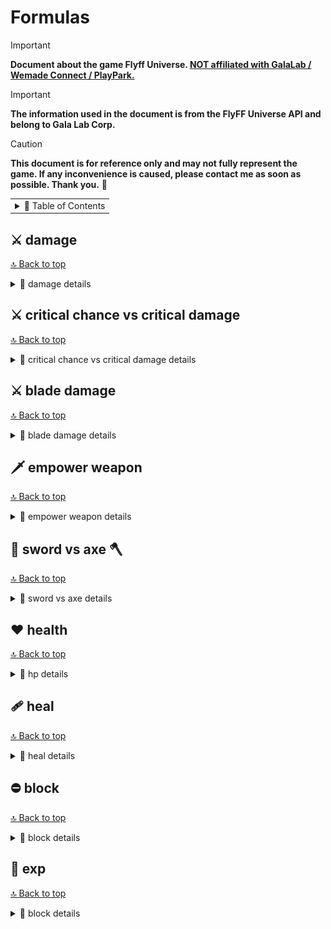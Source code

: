 # Formulas

> [!IMPORTANT]
> **Document about the game Flyff Universe. <ins>NOT affiliated with GalaLab / Wemade Connect / PlayPark.</ins>**

> [!IMPORTANT]
> **The information used in the document is from the FlyFF Universe API and belong to Gala Lab Corp.**

> [!CAUTION]
> **This document is for reference only and may not fully represent the game. If any inconvenience is caused, please contact me as soon as possible. Thank you.** 🙏

<!-- Copyright 2024 © Gala Lab Corp. All Rights Reserved. -->

<table><tr><td><details><summary>📁 Table of Contents</summary>

- [Formulas](#formulas)
  - [⚔️ damage](#️-damage)
    - [dps](#dps)
    - [auto attack](#auto-attack)
    - [melee skill](#melee-skill)
    - [magic skill](#magic-skill)
  - [⚔️ critical chance vs critical damage](#️-critical-chance-vs-critical-damage)
  - [⚔️ blade damage](#️-blade-damage)
  - [🗡️ empower weapon](#️-empower-weapon)
  - [🔪 sword vs axe 🪓](#-sword-vs-axe-)
  - [❤️ health](#️-health)
    - [max hp](#max-hp)
  - [🩹 heal](#-heal)
  - [⛔ block](#-block)
    - [calculate](#calculate)
      - [Monster VS Player , Player VS Player](#monster-vs-player--player-vs-player)
      - [Player VS Monster](#player-vs-monster)
    - [block cap](#block-cap)
  - [🌟 exp](#-exp)

</details></td></tr></table>

## ⚔️ damage

[🔝 Back to top](#formulas)

<details>
  <summary>📁 damage details</summary>

</br>

> source:[Flyffulator/src/flyff/flyffdamagecalculator.js](https://github.com/Frostiae/Flyffulator/blob/main/src/flyff/flyffdamagecalculator.js "Flyffulator/src/flyff/flyffdamagecalculator.js")

### dps

<table><tr><td><details><summary>details</summary>

```
DamagePerSecond = computeDamage * hitsPerSecond
```

* hitsPerSecond
   ```js
   hitsPerSecond = classHitsPerSecond * attackSpeed * hitProbAdjusted
   ```

* checkHitRate

    <details><summary>details</summary>

   ```js
   // 0 ~ 99
   randValue = Math.floor(Math.random() * 100)
   if (randValue < hitProbAdjusted) {
     // hit
   }
   if (
     100 - hitProbAdjusted != 0 &&
     hitProb < (randValue - hitProbAdjusted) / (100 - hitProbAdjusted)
   ) {
     // PARRY
   }
     // MISS
   ```

   </details>

* hitProb, hitProbAdjusted

   <details><summary>details</summary>

   * hit rate in character window : It generally displays the incorrect value, with the value increasing by `1` for every `4` DEX, which isn't how DEX affects `hit rate` in reality. Additionally, it caps at `100`, whereas the actual limit should be `96`.

   ```js
   // MoverAttack.cpp
   // BOOL CMover::GetAttackResult( CMover* pDefender, DWORD dwOption )

   // ------------------------------------------------------------------------------------
   // Attacker is NPC, Defender is Player
   factor = 1.5 * 2.0 * ((attackerLevel * 0.5) / (attackerLevel + defenderLevel * 0.3))
   // -----------------------------------------------------------------------------------

   // ------------------------------------------------------------------------------------
   // Attacker is Player, Defender is NPC
   factor = 1.6 * 1.5 * ((attackerLevel * 1.2) / (attackerLevel + defenderLevel))
   // ------------------------------------------------------------------------------------

   // ------------------------------------------------------------------------------------
   // Attacker is Player, Defender is Player
   // No level difference factor in PvP
   factor = 1.6 * 1.2 * (attackerLevel * 1.2) / (attackerLevel * 2))
   // ------------------------------------------------------------------------------------
   ```
   ```js
   // ------------------------------------------------------------------------------------
   // If not AUTO_ATTACK, this is always 100.
   // ------------------------------------------------------------------------------------
   hitRate = (attackerDex / (attackerDex + defenderParryRate))
   hitProb = Math.floor(hitRate * factor * 100);
   hitProbAdjusted = Math.max(20, Math.min(96, hitProb + ExtraHitRate))
   // Limited to 20 ~ 96
   // ------------------------------------------------------------------------------------
   ```

   * defenderParryRate : From Defender's unscaled `parry` `DST_PARRY`.

      * parry in character window : Displayed as a percentage, but the unit is incorrect (the number is correct).

   * ExtraHitRate : From Attacker's Gear, Buff scaled `hitrate` `DST_ADJ_HITRATE`.

   * Player VS Monster
      ```js
      // simplify formula
      // Attacker is Player, Defender is NPC
      hitProb = Math.floor(
         (2.88 * attackerDex * attackerLevel) /
           ((attackerDex + defenderParryRate) * (attackerLevel + defenderLevel))
           * 100
         )
      hitProbAdjusted = Math.max(20, Math.min(96, hitProb + ExtraHitRate))
      // Limited to 20 ~ 96

      // ------------------------------------------------------------------------------------
      // example (Lv160 Blade's dex 60 vs Beast King Khan https://api.flyff.com/monster/16244) :
      // hitProb = Math.floor((2.88 * 60 * 160) / ((60 + 178) * (160 + 150)) * 100) = 37
      // Equipment Set +10 Hit Rate +45%, Accuracy +30%
      // hitProbAdjusted = Math.max(20, Math.min(96, 37 + 45 + 30)) = 96
      // ------------------------------------------------------------------------------------
      ```
      ```js
      function getHitRate(
        attackerLevel,
        attackerDex,
        defenderLevel,
        defenderParry,
        extraHitRate = 0
      ) {
        let hitProb = Math.floor(
          ((2.88 * attackerDex * attackerLevel) /
            ((attackerDex + defenderParry) * (attackerLevel + defenderLevel))) *
            100
        )
        return Math.max(20, Math.min(96, hitProb + extraHitRate))
      }
      ```

   * Monster VS Player
      ```js
      // simplify formula
      // Attacker is NPC, Defender is Player
      hitProb = Math.floor(
         (1.5 * attackerDex * attackerLevel) /
           ((attackerDex + defenderParryRate) * (attackerLevel + defenderLevel * 0.3))
           * 100
         )
      hitProbAdjusted = Math.max(20, Math.min(96, hitProb + ExtraHitRate))
      // Limited to 20 ~ 96
      ```

      * Player Parry Rate

         * ExtraParry : From Player's Gear, Buff unscaled `parry` `DST_PARRY`.

         * parry% : From Player's Gear, Buff scaled `parry` `DST_PARRY`.

         ```js
         playerParryRate = (playerDex * 0.5) + ExtraParry) * (1 + parry%)
         ```

   </details>

</details></td></tr></table>

### auto attack

<table><tr><td><details><summary>details</summary>

* ATK_TYPE : `ATK_GENERIC`

* computeAttack
   ```js
   // AttackArbiter.cpp
   // int CAttackArbiter::CalcATK( ATTACK_INFO* pInfo )
   computeAttack = (HitPower * AttackMultiplier) + FlatAttack + PvEFlatAttack
                 = (HitMinMax * DamagePropertyFactor * ChargeMultiplier * (1 + attack% + achievementBonus%) * (1 + Upcut%)) + FlatAttack + PvEFlatAttack
   ```

   * Attack in character window

      * WeaponPlusDamage : From Attacker’s Weapon unscaled Additional Attack. (Not sure if it's still in use.)

      ```js
      // WndField.cpp
      // void CWndCharInfo::RenderATK( C2DRender* p2DRender, int x, int y )
      Attack = ((HitMin + HitMax) / 2) * (1 + attack%) * (1 + Upcut%) + FlatAttack + WeaponPlusDamage

      // ------------------------------------------------------------------------------------
      // example :
      // Math.Floor((7898 + 7904) / 2) * 1.73 * 1.2 + 0 + 0 = 16402
      // ------------------------------------------------------------------------------------
      ```

   * HitPower
      ```js
      // MoverAttack.cpp
      // int CMover::GetHitPower( ATTACK_INFO* pInfo  )
      HitPower = Math.floor(HitMinMax * DamagePropertyFactor * ChargeMultiplier)
      // HitPower = xRandom( nMin, nMax ) * DamagePropertyFactor * ChargeMultiplier
      ```
      ```js
      // ------------------------------------------------------------------------------------
      // Average Dps
      HitPower = Math.floor(Math.floor((HitMin + HitMax) / 2) * DamagePropertyFactor)
      // ------------------------------------------------------------------------------------
      ```

   * HitMinMax

      <details><summary>details</summary>

      ```js
      // MoverAttack.cpp
      // void CMover::GetHitMinMax( int* pnMin, int* pnMax, ATTACK_INFO *pInfo )
      HitMinMax = Math.Floor(((WeaponBaseAttackMinMax * 2) + WeaponAttack + AttackerPlusDamage) * WeaponMultiplier) + WeaponUpgradeLevelAdditionalAttack
      // ------------------------------------------------------------------------------------
      // WeaponBaseAttackMinMax = minAttack DST_ABILITY_MIN, maxAttack DST_ABILITY_MAX
      // ------------------------------------------------------------------------------------

      // ------------------------------------------------------------------------------------
      // example (Blade use Lusaka's Crystal Axe U+5, Demol Earring U+5 * 2, Spirit Fortune) :
      // Math.Floor(((544 ~ 546 * 2) + 3123 + (540 * 2) + 350) * 1.39) + 58 = 7898 ~ 7904
      // ------------------------------------------------------------------------------------
      ```

      * WeaponAttack

         * AttackerStats : DEX for bow, INT for Wand, STR for Other Weapon.

         ```js
         // MoverAttack.cpp
         // int CMover::GetWeaponATK( DWORD dwWeaponType )
         WeaponAttack = Math.floor(statAttack + levelAttack + plusWeaponAttack + addValue)
         ```
         ```js
         // ------------------------------------------------------------------------------------
         statAttack = (AttackerStats - WeaponTypeStatModifer) * ClassWeaponTypeAutoAttackFactors
         // ------------------------------------------------------------------------------------
         // ClassWeaponTypeAutoAttackFactors = autoAttackFactors = GetJobPropFactor( JOB_PROP_TYPE )
         // ------------------------------------------------------------------------------------
         // WeaponTypeStatModifer:
         // sword WT_MELEE_SWD 12
         // axe WT_MELEE_AXE 12
         // staff WT_MELEE_STAFF 10
         // stick WT_MELEE_STICK 10
         // knuckle WT_MELEE_KNUCKLE 10
         // wand WT_MAGIC_WAND 10
         // yoyo WT_MELEE_YOYO 12
         // bow WT_RANGE_BOW 14
         // ------------------------------------------------------------------------------------
         // example (Blade's str 500 and use Axe) :
         // (500 - 12) * 5.7 = 2781.6
         // example (Blade's str 500 and use Sword) :
         // (500 - 12) * 4.7 = 2293.6
         // ------------------------------------------------------------------------------------

         // ------------------------------------------------------------------------------------
         levelAttack = AttackerLevel * WeaponTypeLevelFactor
         // ------------------------------------------------------------------------------------
         // WeaponTypeLevelFactor :
         // sword WT_MELEE_SWD 1.1
         // axe WT_MELEE_AXE 1.2
         // staff WT_MELEE_STAFF 1.1
         // stick WT_MELEE_STICK 1.3
         // knuckle WT_MELEE_KNUCKLE 1.2
         // wand WT_MAGIC_WAND 1.2
         // yoyo WT_MELEE_YOYO 1.1
         // bow WT_RANGE_BOW 0.91
         // ------------------------------------------------------------------------------------
         // example (lv160 Blade use Axe) :
         // 160 * 1.2 = 192
         // ------------------------------------------------------------------------------------

         // ------------------------------------------------------------------------------------
         // int CMover::GetPlusWeaponATK( DWORD dwWeaponType )
         // ------------------------------------------------------------------------------------
         plusWeaponAttack : From Attacker’s Gear, Buff Weapon Type unscaled Additional Attack. (Weapon Mastery Buff)
         // ------------------------------------------------------------------------------------
         // swordattack DST_SWD_DMG
         // axeattack DST_AXE_DMG
         // staffattack, stickattck
         // knuckleattack DST_KNUCKLE_DMG
         // wandattack, yoyoattack DST_YOY_DMG
         // bowattack DST_BOW_DMG
         // ------------------------------------------------------------------------------------
         // master skill :
         // DST_KNUCKLEMASTER_DMG
         // DST_YOYOMASTER_DMG
         // DST_BOWMASTER_DMG
         // DST_TWOHANDMASTER_DMG
         // ------------------------------------------------------------------------------------
         // example (Blade's Skill Axe) :
         // Smite Axe MAX axeattack + 50 and Axe Mastery MAX axeattack + 100, total = 150
         // ------------------------------------------------------------------------------------

         // ------------------------------------------------------------------------------------
         // Only for bow
         addValue = AttackerStr  * 0.14
         // ------------------------------------------------------------------------------------
         // example (Ranger's str 68 and use Bow) :
         // 68 * 0.14 = 9.52
         // ------------------------------------------------------------------------------------

         // ------------------------------------------------------------------------------------
         // example total = Math.Floor(2781.6 + 192 + 150) = 3123
         // ------------------------------------------------------------------------------------
         ```

      * AttackerPlusDamage : From Attacker's Gear, Buff unscaled `damage` `DST_CHR_DMG`.

         * Example : *Demol Earring* `damage`, *Spirit Fortune* `damage` etc.

      * WeaponMultiplier : Weapon Attack Upgrade Level Bonus.
         ```js
         // WeaponUpgradeLevel = 1, 2, 3, 4, 5, 6, 7, 8, 9, 10, U1, U2, U3, U4, U5
         WeaponAttackUpgradeLevelBonus% = 2%, 4%, 6%, 8%, 10%, 13%, 16%, 19%, 21%, 24%,27%, 30%, 33%, 36%, 39%
         WeaponMultiplier = (1 + WeaponAttackUpgradeLevelBonus%)
         ```

      * WeaponUpgradeLevelAdditionalAttack : Weapon Attack Upgrade Level Additional Attack.
         ```js
         WeaponUpgradeLevelAdditionalAttack = WeaponUpgradeLevel^1.5
                                            = Math.floor(Math.pow(WeaponUpgradeLevel, 1.5))
         ```

      </details>

   * DamagePropertyFactor : `1.0`(both are none), `0.98 ~ 1.0895`(<u>same element</u> or <u>any element vs none</u>), `1.0 ~ 1.2139`(strong), `0.9554 ~ 1.0895`(weak).

      * Element Type : Includes the weapon's inherent element.

      * Element Level : Sum of unscaled `elementattack` `DST_CHR_WEAEATKCHANGE` from Attacker's Gear, Buff.

      * ElementAttackStone% ： Only boost attack when using auto attack against monsters that have a weakness to that element. If the monsters aren't weak to that element, the stones won't increase attack.

      ```js
      // MoverAttack.cpp
      // void CMover::GetDamagePropertyFactor( CMover* pDefender, int* pnATKFactor, int* pnDEFFactor, int nParts )
      // Player VS Monster
      DamagePropertyFactor = ElementAttackFactor + ElementAttackStone%
      ```

      * Player vs Monster

         <details><summary>details</summary>

         | Attack Element Level (Same or Others) | DamagePropertyFactor |
         |:-------------------------------------:|:--------------------:|
         | 0                                     | 0.98                 |
         | 1                                     | 1                    |
         | 2                                     | 1.02                 |
         | 3                                     | 1.0221               |
         | 4                                     | 1.0256               |
         | 5                                     | 1.0305               |
         | 6                                     | 1.0368               |
         | 7                                     | 1.0446               |
         | 8                                     | 1.0537               |
         | 9                                     | 1.0642               |
         | 10                                    | 1.0761               |
         | 11                                    | 1.0895               |
         | ...                                   | 1.0895               |

         | Attack Element Level (Strong) | DamagePropertyFactor |
         |:-----------------------------:|:--------------------:|
         | 0                             | 1                    |
         | 1                             | 1.07                 |
         | 2                             | 1.0743               |
         | 3                             | 1.0816               |
         | 4                             | 1.0917               |
         | 5                             | 1.1048               |
         | 6                             | 1.1209               |
         | 7                             | 1.1397               |
         | 8                             | 1.1615               |
         | 9                             | 1.1862               |
         | 10                            | 1.2139               |
         | ...                           | 1.2139               |

         | Attack Element Level (Weak) | DamagePropertyFactor |
         |:---------------------------:|:--------------------:|
         | 0                           | 0.9554               |
         | 1                           | 0.9632               |
         | 2                           | 0.9695               |
         | 3                           | 0.9744               |
         | 4                           | 0.9779               |
         | 5                           | 0.98                 |
         | 6                           | 1                    |
         | 7                           | 1.02                 |
         | 8                           | 1.0221               |
         | 9                           | 1.0256               |
         | 10                          | 1.0305               |
         | 11                          | 1.0368               |
         | 12                          | 1.0446               |
         | 13                          | 1.0537               |
         | 14                          | 1.0642               |
         | 15                          | 1.0761               |
         | 16                          | 1.0895               |
         | ...                         | 1.0895               |

         </details>

      * Monster vs Player, Player vs Player

         <details><summary>details</summary>

         * Most monster element is level 1.

         | Defender Element Level (Same or Others) | DamagePropertyFactor |
         |:---------------------------------------:|:--------------------:|
         | 1                                       | 1                    |
         | 2                                       | 0.98                 |
         | 3                                       | 0.9779               |
         | 4                                       | 0.9744               |
         | 5                                       | 0.9695               |
         | 6                                       | 0.9632               |
         | 7                                       | 0.9554               |
         | 8                                       | 0.9463               |
         | 9                                       | 0.9358               |
         | 10                                      | 0.9239               |
         | 11                                      | 0.9105               |
         | ...                                     | 0.9105               |

         | Defender Element Level (Strong) | DamagePropertyFactor |
         |:-------------------------------:|:--------------------:|
         | 1                               | 0.9632               |
         | 2                               | 0.9554               |
         | 3                               | 0.9463               |
         | 4                               | 0.9358               |
         | 5                               | 0.9239               |
         | 6                               | 0.9105               |
         | ...                             | 0.9105               |

         | Defender Element Level (Weak) | DamagePropertyFactor |
         |:-----------------------------:|:--------------------:|
         | 1                             | 1.07                 |
         | 2                             | 1.07                 |
         | 3                             | 1.07                 |
         | 4                             | 1.07                 |
         | 5                             | 1.07                 |
         | 6                             | 1                    |
         | 7                             | 0.98                 |
         | 8                             | 0.9779               |
         | 9                             | 0.9744               |
         | 10                            | 0.9695               |
         | 11                            | 0.9632               |
         | 12                            | 0.9554               |
         | 13                            | 0.9463               |
         | 14                            | 0.9358               |
         | 15                            | 0.9239               |
         | 16                            | 0.9105               |
         | ...                           | 0.9105               |

         </details>

   * ChargeMultiplier : Ranger Attack boost based on charge level.

   * AttackMultiplier
      ```js
      // MoverAttack.cpp
      // float CMover::GetATKMultiplier( CMover* pDefender, DWORD dwAtkFlags )
      // ------------------------------------------------------------------------------------
      // AttackMultiplier = (1 + DST_ATKPOWER_RATE%) * (1 + SM_ATTACK_UP1% || SM_ATTACK_UP%)
      AttackMultiplier = (1 + attack% + achievementBonus%) * (1 + Upcut%)
      ```

   * FlatAttack : From Attacker's Gear, Buff unscaled `attack` `DST_ATKPOWER`.

      * Example : *Balloons* `attack`, *Power Scroll* `attack` etc.

   * PvEFlatAttack : From Attacker's Gear, Buff unscaled `pveattack`.

      * Example : *Blessing of the Goddess* or *Blessing of the Demon* awake `pveattack` etc.

         > source:[@frostiae @[Dev] Frostiae (discord flyff universe)](https://discord.com/channels/778915844070834186/1000058902576119878/1311822709201567826 "@frostiae @[Dev] Frostiae (discord flyff universe)")

* computeDamage

   * **The term `critical` here refers to a factor derived from a series of calculations. For detailed calculations, please refer to the section below.**

   ```js
   // AttackArbiter.cpp
   // int CAttackArbiter::CalcDamage( ATTACK_INFO* pInfo )
   computeDamage = applyDefense(computeAttack)
                 = applyGenericDefense(computeAttack) * ElementResistFactor * Link/Global * DamageMultiplier * afterDamageFactor
                 = (damageAfterCritical * blockFactor + WeaponPlusDamage) * ElementResistFactor * Link/Global * DamageMultiplier * afterDamageFactor
                 = (applyAttackDefense(computeAttack, defense) * critical * blockFactor + WeaponPlusDamage) * ElementResistFactor * Link/Global * DamageMultiplier * afterDamageFactor * (1 + (pvpdamage% || pvedamage%)) * Math.max((1 + incomingdamage%), -50) * (1 + bossmonsterdamage%) * (1 - Math.min(20, pvpdamagereduction% || pvedamagereduction%))
   ```

   * applyGenericDefense
      ```js
      applyGenericDefense = damageAfterCritical * blockFactor + WeaponPlusDamage
      ```

   *  blockFactor : `0.2` (block PvE), `1.0` (block failure), `0.3`(block PvP)

      > source:[v1.2.0 Reborn is coming on March 13!](https://universe.flyff.com/news/reborn120 "v1.2.0 Reborn is coming on March 13!")

      * Blocked hits no longer deal 1 damage at the minimum, but 20% of the initial damage instead.

   * 💥 damageAfterCritical

      * **The term `critical` here refers to a factor derived from a series of calculations. For detailed calculations, please refer to the section below.**

      ```js
      damageAfterCritical = applyAttackDefense(computeAttack, defense) * critical
                          = damageAfterApplyDefense * critical
      ```

   * WeaponPlusDamage : From Attacker’s Weapon unscaled Additional Attack. (Not sure if it's still in use.)

   * applyAttackDefense

      <details><summary>details</summary>

      <img src="./formulas/effect_of_defense_on_adjusted_attack.png" alt="effect_of_defense_on_adjusted_attack.png" width="600"/>

      ```js
      value = Math.sqrt(defense / (defense + (2.0 * attack)))
      applyAttackDefense = attack - Math.floor(linearInterpolation(defense, attack, value))
                         = attack - Math.floor((1 - value) * defense + value * attack)
      ```
      ```js
      function applyAttackDefense(attack, defense){
        const value = Math.sqrt(defense / (defense + 2.0 * attack))
        const damage = attack - Math.floor((1 - value) * defense + value * attack)
        return damage
      }

      // ------------------------------------------------------------------------------------
      // example (Beast King Khan https://api.flyff.com/monster/16244)
      // applyAttackDefense(15000, 223) = 13508
      // ------------------------------------------------------------------------------------
      ```

      </details>

   * defense

      <details><summary>details</summary>

      * FlatDefense : From Defender's Gear, Buff unscaled `DST_ADJDEF`.

      * ArmorPenetrate% : From Attacker's Gear, Buff scaled `armorpenetrate` (Currently only `SI_BLD_DOUBLE_ARMORPENETRATE`).

      * Defense% : From Defender's Gear, Buff scaled `defense` `DST_ADJDEF_RATE`.

      ```js
      // MoverAttack.cpp
      // int CMover::CalcDefense( ATTACK_INFO* pInfo, BOOL bRandom )
      defense = computeDefense
              = Math.MAX((computeGenericDefense) * (1 - ArmorPenetrate%) * (1 + Defense%), 0)
      ```

      * defense in character window
         ```js
         defense = Math.floor((Math.floor((level * 2 + sta / 2) / 2.8 - 4 + (sta - 14) * classDefenseFactor) + DefenseFromArmor) * (1 + Defense%))
         // true defense = ((defenseCharacterWindow / (1 + Defense%)) - (DefenseFromArmor * 0.75)) * (1 + Defense%)
         ```

      * Player VS Monster

         * jobFactor :  Monsters always `1.0`.

         ```js
         function computeGenericDefense(level, defense, sta, jobFactor = 1.0, flatDefense = 0.0) {
           const staFactor = 0.75
           const levelScale = 2.0 / 2.8 // 0.7142857142857143 ~= 71.43%
           const statScale = 0.5 / 2.8 // 0.1785714285714286 ~= 17.86%

           const baseDefense = Math.floor(
             level * levelScale +
               (sta * statScale + (sta - 14) * jobFactor) * staFactor -
               4
           )
           // Monster's defense means that natural armor represents a monster's "armor set".
           const equipmentDefense = defense / 4

           return baseDefense + equipmentDefense + flatDefense
         }

         // ------------------------------------------------------------------------------------
         // example (Beast King Khan https://api.flyff.com/monster/16244)
         // computeGenericDefense(150, 416, 30) = 223
         // ------------------------------------------------------------------------------------
         ```

      * Monster VS Player (Not sure if it's still in use.)
         ```js
         // MoverAttack.cpp
         // int CMover::CalcDefensePlayer( CMover* pAttacker, DWORD dwAtkFlags )
         computeGenericDefense =
           Math.Max(
             Math.Floor(
               DefenseFromArmor / 4 +
                 FlatDefense +
                 (DefenderLevel + DefenderSta / 2 + DefenderDex) / 2.8 -
                 4 +
                 DefenderLevel * 2
             ),
             0
           )
         ```

      </details>

   * critical

      <details><summary>details</summary>

      * 💥 criticalChance%

         * ClassCriticalFactor : `critical`, `class.critical`, `job.critical`, `JOB_PROP_CRITICAL`.

         * AttackerCriticalChance : From Attacker's Gear, Buff scaled `criticalchance` `DST_CHR_CHANCECRITICAL`.

         * Precision： Increases the Critical Chance on the next attack of all party members around the leader by `0.5%` x Amount of party members.

         * CriticalResist% : From Defender's Gear, Buff scaled `criticalresist`.

         ```js
         // MoverAttack.cpp
         // int CMover::GetCriticalProb( void )
         criticalChance% = ((((AttackerDex / 10) * ClassCriticalFactor) + AttackerCriticalChance + Precision) / 100.0) * ( 1 - CriticalResist%)

         // ------------------------------------------------------------------------------------
         // MoverAttack.cpp
         // BOOL CMover::IsCriticalAttack( CMover* pDefender, DWORD dwAtkFlags )
         // ------------------------------------------------------------------------------------
         // example (Blade's str 500, dex 60, cc 45) :
         // criticalChance% = ((((60 / 10) * 1) + 45) / 100.0) * (1 - CriticalResist%) = 51% * (1 - CriticalResist%)
         // ------------------------------------------------------------------------------------
         ```

         * critical chance in character window
            ```js
            // WndField.cpp
            // int CWndCharInfo::GetVirtualCritical()
            criticalChance% = (((AttackerDex / 10) * ClassCriticalFactor) + AttackerCriticalChance + Precision) / 100.0
            ```

      * 💥 criticalFactor
         ```js
         // ------------------------------------------------------------------------------------
         // Player's level <= Monster's level
         criticalFactorMin = 1.1
         criticalFactorMax = 1.4
         // ------------------------------------------------------------------------------------
         // Average Dps
         criticalFactor = (criticalFactorMin + criticalFactorMax) / 2.0 = 1.25
         // ------------------------------------------------------------------------------------

         // ------------------------------------------------------------------------------------
         // Monster's level < Player's level
         criticalFactorMin = 1.2
         criticalFactorMax = 2.0
         // ------------------------------------------------------------------------------------
         // Average Dps
         criticalFactor = (criticalFactorMin + criticalFactorMax) / 2.0 = 1.6
         // ------------------------------------------------------------------------------------


         // ------------------------------------------------------------------------------------
         // Attacker is NPC Mob and Player's level < NPC's level
         criticalFactorMin = 1.4
         criticalFactorMax = 1.8
         // ------------------------------------------------------------------------------------
         // Average Dps
         criticalFactor = (criticalFactorMin + criticalFactorMax) / 2.0 = 1.6
         // ------------------------------------------------------------------------------------
         ```

      * 💥 criticalDamage, criticalBonus

         <img src="./formulas/devblog-2021_critical_damage_formula.png" alt="devblog-2021_critical_damage_formula.png"/>

         * CriticalDamage% : From Attacker's Gear, Buff scaled `criticaldamage` `DST_CRITICAL_BONUS`.

         ```js
         // if xRandom(100) < criticalChance%, then calculate criticalDamage
         criticalDamageMinMax = applyAttackDefense(computeAttack, defense) * criticalFactorMinMax * (1 + CriticalDamage%)
                              = damageAfterApplyDefense * criticalFactorMinMax * (1 + CriticalDamage%)
         // fCriticalBonus = 1 + CriticalDamage%
         // if fCriticalBonus < 0.1, then 0.1
         ```
         ```js
         actualDamageAfterCritical = xRandom(criticalDamageMin, criticalDamageMax)
         ```

      * 💥 **damageAfterCritical**
         ```js
         // linearInterpolation
         damageAfterCritical = Math.floor(linearInterpolation(damageAfterApplyDefense, criticalDamage, criticalChance%))
                             = Math.floor(damageAfterApplyDefense * ((1 - criticalChance%) + criticalChance% * criticalFactor * (1 + criticalDamage%)))
         ```
         ```js
         // Player level <= Monster's level, average dps
         damageAfterCritical = Math.floor(damageAfterApplyDefense * ((1 - criticalChance%) + criticalChance% * 1.25 * (1 + criticalDamage%)))
         ```
         ```js
         // Monster's level < Player's level, average dps
         damageAfterCritical = Math.floor(damageAfterApplyDefense * ((1 - criticalChance%) + criticalChance% * 1.6 * (1 + criticalDamage%)))
         ```

      </details>

   * ElementResistFactor : `0.7`(weak against), `1.0`(none), `1.3`(strong against)

   * DamageMultiplier
      ```js
      DamageMultiplier = berserkAttackPowerMultiplier * OffhandWeaponAttackFactor * HolycrossSwordcross2x * LevelDifferenceReductionFactor

      // ------------------------------------------------------------------------------------
      // berserkAttackPower = m_fBerserkDmgMul%
      // If the monster's HP is lower than berserkThresholdHP%, this will apply, and it is only applicable to monster attacks.
      // ------------------------------------------------------------------------------------
      // OffhandWeaponAttackFactor : PARTS_LWEAPON 0.75
      // ------------------------------------------------------------------------------------
      // HolycrossSwordcross2x : CHS_DOUBLE
      // ------------------------------------------------------------------------------------
      ```

   * LevelDifferenceReductionFactor
      ```js
      reductionFactor = [
        1.0, 1.0, 0.98, 0.95, 0.91, 0.87, 0.81, 0.75, 0.67, 0.59, 0.51, 0.42, 0.32, 0.22, 0.12, 0.01,
      ]
      delta = Math.min(defenderLevel - attackerLevel, 15)
      LevelDifferenceReductionFactor = reductionFactor[delta]
      ```

</details></td></tr></table>

### melee skill

<table><tr><td><details><summary>details</summary>

* ATK_TYPE : `AF_MELEESKILL`, `ATK_MELEESKILL`, `skill.magic == false`

* computeAttack
   ```js
   computeAttack = (MeleeSkillPower * AttackMultiplier) + FlatAttack + PvEFlatAttack
                 = (MeleeSkillPower * (1 + attack% + achievementBonus% + skillDamage%) * (1 + Upcut%)) + FlatAttack + PvEFlatAttack
   ```

   * MeleeSkillPower
      ```js
      // MoverAttack.cpp
      // int	CMover::GetMeleeSkillPower( ATTACK_INFO* pInfo )
      MeleeSkillPower = Math.max(Math.floor(((WeaponAttackPowerMinMax + (SkillMinMaxAttack + WeaponAdditionalSkillDamage) * 5 + ReferStat - 20) * (16 + SkillLevel)) / 13 + PlusWeaponAttack + AttackerPlusDamage), 1)
      /*
      float fMinMax = (fPowerMax - fPowerMin) + 1;
      if( fMinMax <= 0 )
        fMinMax = 1;
      MeleeSkillPower = (float)( fPowerMin + xRandom( (DWORD)( fMinMax ) ) );
      */
      ```
      ```js
      // ------------------------------------------------------------------------------------
      // Average Dps
      MeleeSkillPower = Math.max(Math.floor((MeleeSkillPowerMin + MeleeSkillPowerMax) / 2), 1)
      // ------------------------------------------------------------------------------------
      // example (Bldae use Lusaka's Crystal Axe U+5, Demol Earring U+5, Armor Penetrate Lv10 PvE, Smite Axe MAX , Axe Mastery MAX) :
      // Math.floor(((814.16 ~ 816.94 + (79 ~ 80 + 0) * 5 + 1590 - 20) * (16 + 10)) / 13) = 5558 ~ 5573
      // 5558 ~ 5573 + 150 + (540 * 2) = 6788 ~ 6803
      // ------------------------------------------------------------------------------------
      // Average Dps
      // Math.max(Math.floor((6788 + 6803) / 2), 1) = 6795
      // ------------------------------------------------------------------------------------
      ```

   * WeaponAttackPowerMinMax
      ```js
      // MoverAttack.cpp
      // void CMover::GetItemATKPower( int *pnMin, int *pnMax, ItemProp* pItemProp, CItemElem *pWeapon )
      WeaponAttackPowerMinMax = (WeaponBaseAttackMinMax * WeaponMultiplier) + WeaponUpgradeLevelAdditionalAttack

      // ------------------------------------------------------------------------------------
      // example (Lusaka's Crystal Axe U+5) :
      // (544 ~ 546 * 1.39) + 58 = 814.16 ~ 816.94
      // ------------------------------------------------------------------------------------
      ```

      * WeaponMultiplier : Weapon Attack Upgrade Level Bonus.
         ```js
         // WeaponUpgradeLevel = 1, 2, 3, 4, 5, 6, 7, 8, 9, 10, U1, U2, U3, U4, U5
         WeaponAttackUpgradeLevelBonus% = 2%, 4%, 6%, 8%, 10%, 13%, 16%, 19%, 21%, 24%,27%, 30%, 33%, 36%, 39%
         WeaponMultiplier = (1 + WeaponAttackUpgradeLevelBonus%)
         ```

      * WeaponUpgradeLevelAdditionalAttack : Weapon Attack Upgrade Level Additional Attack.
         ```js
         WeaponUpgradeLevelAdditionalAttack = WeaponUpgradeLevel^1.5
                                            = Math.floor(Math.pow(WeaponUpgradeLevel, 1.5))
         ```

   * ReferStat
      ```js
      // If there are two Stats, add them after calculation.
      ReferStat = Math.floor(AttackerStat * ((((PvEPvPSkillStatScale * 50.0) - (SkillLevel + 1)) / 5.0) / 10.0) + ((AttackerStat * SkillLevel) / 50.0))
                = Math.floor(AttackerStat * (((PvEPvPSkillStatScale × 50.0) - 1) / 50.0))
      ```
      <details><summary>details</summary>

      ```js
      // Armor Penetrate https://api.flyff.com/skill/9740
      {
         "id": 9740,
         "name": {
            "en": "Armor Penetrate",
            //
            /* For brevity, not all details are shown */
            //
         }
         //
         /* For brevity, not all details are shown */
         //
         "magic": false,
         //
         /* For brevity, not all details are shown */
         //
         "levels": [
            //
            /* For brevity, not all details are shown */
            //
            {
               "damageMultiplier": 0.6,
               "minAttack": 79,
               "maxAttack": 80,
               "probabilityPVP": 90,
               "consumedFP": 58,
               "cooldown": 0.2,
               "casting": 1.25,
               "duration": 20,
               "durationPVP": 20,
               "abilities": [
                  {
                     "parameter": "block",
                     "add": -40,
                     "rate": true
                  }
               ],
               "scalingParameters": [
                  {
                     "parameter": "attack",
                     "stat": "str",
                     "scale": 3,
                     "pvp": true,
                     "pve": true
                  },
                  {
                     "parameter": "attack",
                     "stat": "dex",
                     "scale": 1.7,
                     "pvp": true,
                     "pve": true
                  }
               ]
            }
         ]
      }
      // ------------------------------------------------------------------------------------
      // example (Bldae use Armor Penetrate Lv10 PvE str scale 3, dex scale 1.7) :
      // character's str 500, dex 60 :
      // Math.floor((500 * (((3 * 50.0) - 1) / 50.0)) + (60 * (((1.7 * 50.0) - 1) /50.0))) = 1590
      // ------------------------------------------------------------------------------------
      ```

      </details>

   * SkillMinMaxAttack : `skill.levels[skillLevel].minAttack` and `skill.levels[skillLevel].maxAttack`.

   * WeaponAdditionalSkillDamage : `weapon.additionalSkillDamage`.

   * PlusWeaponAttack : From Attacker’s Gear, Buff Weapon Type unscaled Additional Attack.
      ```js
      // ------------------------------------------------------------------------------------
      // example (Blade's Skill Axe) :
      // Smite Axe MAX axeattack + 50 and Axe Mastery MAX axeattack + 100, total = 150
      // ------------------------------------------------------------------------------------
      ```

   * AttackerPlusDamage : From Attacker's Gear, Buff unscaled `damage` `DST_CHR_DMG`.

      * Example : *Demol Earring* `damage`, *Spirit Fortune* `damage` etc.

   * AttackMultiplier
      ```js
      // MoverAttack.cpp
      // float CMover::GetATKMultiplier( CMover* pDefender, DWORD dwAtkFlags )
      // ------------------------------------------------------------------------------------
      // AttackMultiplier = (1 + DST_ATKPOWER_RATE%) * (1 + SM_ATTACK_UP1% || SM_ATTACK_UP%)
      AttackMultiplier = (1 + attack% + achievementBonus% + skillDamage%) * (1 + Upcut%)
      ```

   * FlatAttack : From Attacker's Gear, Buff unscaled `attack` `DST_ATKPOWER`.

      * Example : *Balloons* `attack`, *Power Scroll* `attack` etc.

   * PvEFlatAttack : From Attacker's Gear, Buff unscaled `pveattack`.

      * Example : *Blessing of the Goddess* or *Blessing of the Demon* awake `pveattack` etc.

         > source:[@frostiae @[Dev] Frostiae (discord flyff universe)](https://discord.com/channels/778915844070834186/1000058902576119878/1311822709201567826 "@frostiae @[Dev] Frostiae (discord flyff universe)")

* computeDamage
   ```js
   // AttackArbiter.cpp
   // int CAttackArbiter::CalcDamage( ATTACK_INFO* pInfo )
   computeDamage = applyDefense(computeAttack)
                 = applyDefenseParryCritical(computeAttack) * ElementResistFactor * Link/Global * DamageMultiplier * afterDamageFactor
                 = applyDefenseParryCritical * ElementResistFactor * Link/Global * DamageMultiplier * afterDamageFactor * (1 + (pvpdamage% || pvedamage%)) * Math.max((1 + incomingdamage%), -50) * (1 + bossmonsterdamage%) * (1 - Math.min(20, pvpdamagereduction% || pvedamagereduction%))
   ```

   * applyDefenseParryCritical
      ```js
      applyDefenseParryCritical = applyAttackDefense(computeAttack, defense)
      ```

   * defense

      * FlatDefense : From Defender's Gear, Buff unscaled `DST_ADJDEF`.

      * ArmorPenetrate% : From Attacker's Gear, Buff scaled `armorpenetrate` (Currently only `SI_BLD_DOUBLE_ARMORPENETRATE`).

      * Defense% : From Defender's Gear, Buff scaled `defense` `DST_ADJDEF_RATE`.

      ```js
      defense = computeDefense
              = Max(Math.floor(FlatDefense / 7.0 + 1) * (1 - ArmorPenetrate%) * (1 + Defense%), 0)
      ```

   * ElementResistFactor : If the weapon and skill share the same element, increase damage by `10%`. If the weapon is weak against the skill’s element, reduce damage by `10%`.
      ```js
      // applyElementDefense(damage)
      ElementResistFactor = SkillElementVSDefenderElementFactor * SkillElementVSWeaponElementFactor
                          = (0.7 or 1.0 or 1.3) * (0.9 or 1.0 or 1.1)

      // ------------------------------------------------------------------------------------
      // Skill Element VS Defender Element Factor
      // weak against = 0.7
      // none against = 1.0
      // strong against = 1.3
      // ------------------------------------------------------------------------------------
      // Skill Element VS Weapon Element Factor
      // If the weapon is weak compared to the skill element = 0.9
      // If the skill and weapon match the element = 1.1
      // Others = 1.0
      // ------------------------------------------------------------------------------------
      ```

   * DamageMultiplier
      ```js
      DamageMultiplier = SkillDamageMultiplier * SkillAwakeBonus * berserkAttackPowerMultiplier * OffhandWeaponAttackFactor * HolycrossSwordcross2x * LevelDifferenceReductionFactor

      // ------------------------------------------------------------------------------------
      // berserkAttackPower = m_fBerserkDmgMul%
      // If the monster's HP is lower than berserkThresholdHP%, this will apply, and it is only applicable to monster attacks.
      // ------------------------------------------------------------------------------------
      // OffhandWeaponAttackFactor : PARTS_LWEAPON 0.75
      // ------------------------------------------------------------------------------------
      // HolycrossSwordcross2x : CHS_DOUBLE
      // ------------------------------------------------------------------------------------
      ```

   * LevelDifferenceReductionFactor
      ```js
      reductionFactor = [
        1.0, 1.0, 0.98, 0.95, 0.91, 0.87, 0.81, 0.75, 0.67, 0.59, 0.51, 0.42, 0.32, 0.22, 0.12, 0.01,
      ]
      delta = Math.min(defenderLevel - attackerLevel, 15)
      LevelDifferenceReductionFactor = reductionFactor[delta]
      ```

   * SkillDamageMultiplier : `skill.levels.damageMultiplier * skill.levels.probability(probabilityPVP) * BuffSkillDamageMultiplier`

   * BuffSkillDamageMultiplier : Damage caused by specific skills in different states.

      * Example : *If it's a Silent Shot, the damage is doubled, and if it's Dark Illusion, it's removed.*

</details></td></tr></table>

### magic skill

<table><tr><td><details><summary>details</summary>

* ATK_TYPE : `AF_MAGIC`, `ATK_MAGICSKILL`, `skill.magic == true`

* computeAttack
   ```js
   computeAttack = (MagicSkillPower * AttackMultiplier) + FlatAttack + PvEFlatAttack
                 = (MeleeSkillPower * (1 + magicattack%) * (1 + ElementMastery%) * AttackMultiplier) + FlatAttack + PvEFlatAttack
                 = (MeleeSkillPower * (1 + magicattack%) * (1 + ElementMastery%) * (1 + attack% + achievementBonus% + skillDamage%) * (1 + Upcut%)) + FlatAttack + PvEFlatAttack
   ```

   * MagicSkillPower

      * magicattack% : From Attacker's Gear, Buff scaled `magicattack`.

      ```js
      // MagicSkillPower = MeleeSkillPower * (1 + DST_ADDMAGIC%) * ( 1 + DST_MASTRY_ELEMENT%)
      MagicSkillPower = MeleeSkillPower * (1 + magicattack%) * (1 + ElementMastery%)
      ```

   * ElementMastery% : From Attacker's Gear, Buff scaled `firemastery` `DST_MASTRY_FIRE`, `watermastery` `DST_MASTRY_WATER`, `electricitymastery` `DST_MASTRY_ELECTRICITY`, `windmastery` `DST_MASTRY_WIND`, `earthmastery` `DST_MASTRY_EARTH`.

   * AttackMultiplier
      ```js
      // MoverAttack.cpp
      // float CMover::GetATKMultiplier( CMover* pDefender, DWORD dwAtkFlags )
      // ------------------------------------------------------------------------------------
      // AttackMultiplier = (1 + DST_ATKPOWER_RATE%) * (1 + SM_ATTACK_UP1% || SM_ATTACK_UP%)
      AttackMultiplier = (1 + attack% + achievementBonus% + skillDamage%) * (1 + Upcut%)
      ```

   * FlatAttack : From Attacker's Gear, Buff unscaled `attack` `DST_ATKPOWER`.

      * Example : *Balloons* `attack`, *Power Scroll* `attack` etc.

   * PvEFlatAttack : From Attacker's Gear, Buff unscaled `pveattack`.

      * Example : *Blessing of the Goddess* or *Blessing of the Demon* awake `pveattack` etc.

         > source:[@frostiae @[Dev] Frostiae (discord flyff universe)](https://discord.com/channels/778915844070834186/1000058902576119878/1311822709201567826 "@frostiae @[Dev] Frostiae (discord flyff universe)")

* computeDamage
   ```js
   // AttackArbiter.cpp
   // int CAttackArbiter::CalcDamage( ATTACK_INFO* pInfo )
   computeDamage = applyDefense(computeAttack)
                 = applyMagicSkillDefense(computeAttack) * ElementResistFactor * Link/Global * DamageMultiplier * afterDamageFactor
                 = applyMagicSkillDefense * ElementResistFactor * Link/Global * DamageMultiplier * afterDamageFactor * (1 + (pvpdamage% || pvedamage%)) * Math.max((1 + incomingdamage%), -50) * (1 + bossmonsterdamage%) * (1 - Math.min(20, pvpdamagereduction% || pvedamagereduction%))
   ```

   * applyMagicSkillDefense

      * Magic skills have no any defense in PvE.

      * magicDefensePvP% : From Defender's Gear, Buff scaled `magicDefense` `DST_RESIST_MAGIC_RATE`.

      ```js
      // nATK = nATK - nATK * pDefender->GetParam( DST_RESIST_MAGIC_RATE, 0 ) / 100
      applyMagicSkillDefense = applyAttackDefense((computeAttack * (1 − magicDefensePvP%)), defense)
      ```

   * defense

      * Magic skills have no any defense in PvE.

      * magicDefensePvP : From Defender's Gear, Buff unscaled `magicDefense` `DST_RESIST_MAGIC`.

      * ArmorPenetrate% : From Attacker's Gear, Buff scaled `armorpenetrate` (Currently only `SI_BLD_DOUBLE_ARMORPENETRATE`).

      * Defense% : From Defender's Gear, Buff scaled `defense` `DST_ADJDEF_RATE`.

      ```js
      defense = computeDefense
              = Max(magicDefensePvP * (1 - ArmorPenetrate%) * (1 + Defense%), 0)
      ```

   * ElementResistFactor : If the skill and weapon match the element, apply `10%` more damage; If the weapon is weak compared to the skill element, apply `-10%` less damage.
      ```js
      // applyElementDefense(damage)
      ElementResistFactor = SkillElementVSDefenderElementFactor * SkillElementVSWeaponElementFactor
                          = (0.7 or 1.0 or 1.3) * (0.9 or 1.0 or 1.1)

      // ------------------------------------------------------------------------------------
      // Skill Element VS Defender Element Factor
      // weak against = 0.7
      // none against = 1.0
      // strong against = 1.3
      // ------------------------------------------------------------------------------------
      // Skill Element VS Weapon Element Factor
      // If the weapon is weak compared to the skill element = 0.9
      // If the skill and weapon match the element = 1.1
      // Others = 1.0
      // ------------------------------------------------------------------------------------
      ```

   * DamageMultiplier
      ```js
      DamageMultiplier = SkillDamageMultiplier * SkillAwakeBonus * berserkAttackPowerMultiplier * OffhandWeaponAttackFactor * HolycrossSwordcross2x * LevelDifferenceReductionFactor

      // ------------------------------------------------------------------------------------
      // berserkAttackPower = m_fBerserkDmgMul%
      // If the monster's HP is lower than berserkThresholdHP%, this will apply, and it is only applicable to monster attacks.
      // ------------------------------------------------------------------------------------
      // OffhandWeaponAttackFactor : PARTS_LWEAPON 0.75
      // ------------------------------------------------------------------------------------
      // HolycrossSwordcross2x : CHS_DOUBLE
      // ------------------------------------------------------------------------------------
      ```

   * LevelDifferenceReductionFactor
      ```js
      reductionFactor = [
        1.0, 1.0, 0.98, 0.95, 0.91, 0.87, 0.81, 0.75, 0.67, 0.59, 0.51, 0.42, 0.32, 0.22, 0.12, 0.01,
      ]
      delta = Math.min(defenderLevel - attackerLevel, 15)
      LevelDifferenceReductionFactor = reductionFactor[delta]
      ```

   * SkillDamageMultiplier : `skill.levels.damageMultiplier` * `skill.levels.probability(probabilityPVP)` * `BuffSkillDamageMultiplier`

      * `skill.levels.probability(probabilityPVP)` `dwProbability` : The skill's probability. Will calculate damage factor upon success.

      * BuffSkillDamageMultiplier : Damage factor caused by specific skills in different buffs.

         * Example : *If it's a Silent Shot, the damage is doubled, and if it's Dark Illusion, it's removed.*

</details></td></tr></table>

</details>

## ⚔️ critical chance vs critical damage

[🔝 Back to top](#formulas)

<details>
  <summary>📁 critical chance vs critical damage details</summary>

<div align="center"><img src="./formulas/crit_chance&crit_damage1.png" alt="crit_chance&crit_damage1.png"/></div>

<div align="center"><img src="./formulas/crit_chance&crit_damage2.png" alt="crit_chance&crit_damage2.png"/></div>

> source:[@shayminhunter @TeachMeHisty (discord flyff universe)](https://discord.com/channels/778915844070834186/1099736335469781063/1126098066823467030 "@shayminhunter @TeachMeHisty (discord flyff universe)")

* example 1:

   * At `32%` critical chance and `50%` critical damage increase, you get the value `2.73`.

   * If you gain `x%` critical chance from one source, then `2.73` times those `x%` in critical damage increase will do the same for you.

      `10% critical chance == 27.3% critical damage increase(rounded up to 28%).`

   * This multiplier stays constant, no matter the heights of the bonuses with one exception.

      * If current critical chance bonus exceed `100%`, then only the part that's missing to `100%` must be multiplied and compare.

* example 2:

   * At `96%` critical chance and `120%` critical damage increase, you get the value `1.64`.

      * `10% critical chance == 16.4% critical damage increase(rounded up to 16%).`

      * then normally you'd opt for critical chance.

</details>

## ⚔️ blade damage

[🔝 Back to top](#formulas)

<details>
  <summary>📁 blade damage details</summary>

* Attack calculation:
   1. main hand
   2. main + offhand (dual)
   3. main hand
   4. main + offhand (dual)
   * repeat

* dual and main distribution is split 50/50, offhand never attacks alone.
   > 主手攻擊和雙手攻擊是各為一半，副手從不單獨攻擊。

* dual hit is 100% main hand + 75% off hand damage.
   > 雙手攻擊是 `100%` 主手傷害 + `75%` 副手傷害。

* upgrading offhand does affect actual damage when hitting with that weapon.
   > 副手基礎傷害和屬性等級加成會影響使用該武器擊中(雙手攻擊)時的實際傷害。

* Each hit's damage is calculated independently based on which weapon is being used for that hit.
   > 每次攻擊的傷害都是根據該攻擊所使用的武器獨立計算的。

> source:[@shayminhunter @TeachMeHisty (discord flyff universe)](https://discord.com/channels/778915844070834186/999269862260084736/1032237394856001556 "@shayminhunter @TeachMeHisty (discord flyff universe)")

* Ensured that Blade's left-hand weapon element damage is now correctly calculated based on its own element, rather than the right-hand weapon's element.

   > 確保 Blade 的左手武器元素傷害現在是根據其自身的元素來正確計算，而不是根據右手武器的元素。

> source:[Minor Fixes after 11/21 Maintenance](https://universe.flyff.com/news/minorfixesnov21 "Minor Fixes after 11/21 Maintenance")

<div align="center"><img src="./formulas/blade_damage.png" alt="blade_damage.png"/></div>

> source:[@frostiae @[Dev] Frostiae (discord flyff universe)](https://discord.com/channels/778915844070834186/999269862260084736/1000695721990815744 "@frostiae @[Dev] Frostiae (discord flyff universe)")

</details>

## 🗡️ empower weapon

[🔝 Back to top](#formulas)

<details>
  <summary>📁 empower weapon details</summary>

* `Empower Weapon` adds to weapons element upgrade level (literally), it is not a direct damage boost.

* The current max element is `+10`, and since you are forced to have at least `+1` on weapon to activate the skill, `Empower Weapon` can only contribute `+9` max.

* The stat window only shows empower weapon and weapon element + bonus separately.

* Only on actual damage (auto attack) calculation are both merged into one and result in a `+10` element.

> source:[@shayminhunter @TeachMeHisty (discord flyff universe)](https://discord.com/channels/778915844070834186/999269862260084736/1034085511754678303 "@shayminhunter @TeachMeHisty (discord flyff universe)")

</details>

## 🔪 sword vs axe 🪓

[🔝 Back to top](#formulas)

<details>
  <summary>📁 sword vs axe details</summary>

* The crit chance from the axe is stronger than the increase critical damage by default and going from `5.7` to `4.7` is a `17.54%` damage loss from `STR` portion of the damage alone, which makes up around halve of total attack.

* `8.78%` loss from the lower scaling + less damage from `10 crit chance` to `10 critical damage` and you're at around `10%` total dps loss.

> source:[@shayminhunter @TeachMeHisty (discord flyff universe)](https://discord.com/channels/778915844070834186/999269862260084736/1102990787186262136 "@shayminhunter @TeachMeHisty (discord flyff universe)")

</details>

## ❤️ health

[🔝 Back to top](#formulas)

<details>
  <summary>📁 hp details</summary>

* `m_nHitPoint`, `DST_HP`

* baseHp

   * Vagrant : `classHpModifier = 18`

   * Assist, Acrobat, Magician : `classHpModifier = 28`

   * Mercenary, Blade, Jester, Psykeeper, Elementor : `classHpModifier = 30`

   * Ranger, Billposter: `classHpModifier = 32`

   * Ringmaster : `classHpModifier = 34`

   * Knight : `classHpModifier = 40`

   ```js
   // MoverParam.cpp
   // int CMover::GetMaxOriginHitPoint( BOOL bOriginal )
   baseHp = 150 + (level * classHpModifier) + (sta * level * classHpModifier / 100)
          = 150 + level * (classHpModifier + (classHpModifier / 100 * sta))
          = 150 + classHpModifier * level * (1 + (sta / 100))
   ```

### max hp

* hp

   * flatMaxHp : From Character's Gear, Buff unscaled `maxhp` `DST_HP_MAX`.

   * maxHp% : From Character's Gear, Buff scaled `maxhp` `DST_HP_MAX_RATE`.

   ```js
   // MoverParam.cpp
   // int CMover::GetMaxHitPoint()
   hp = (baseHp + flatMaxHp) * (1 + maxHp%)
   ```

</details>

## 🩹 heal

[🔝 Back to top](#formulas)

<details>
  <summary>📁 heal details</summary>

* healing

   * skillHealingBase :

      * Heal,  Heal Rain : `650`

      * Circle Healing : `450`

   * skillScale :

      * Heal, Circle Healing : `5.88`

      * Heal Rain : `8.18`

   * healing% : From Character's Gear, Buff scaled `healing` `DST_HP_MAX_RATE`.

   ```js
   healing = (skillHealingBase + PlayerInt * skillScale) * (1 + healing%)
   ```

</details>

## ⛔ block

[🔝 Back to top](#formulas)

<details>
  <summary>📁 block details</summary>

>

* You will still get hit, but you'll take significantly less damage. Secondary effects such as crowd control, debuffs, or Sword Cross can still be triggered even if the hit is blocked.

> source:[@shayminhunter @TeachMeHisty (discord flyff universe)](https://discord.com/channels/778915844070834186/1000058902576119878/1266532805651726346 "@shayminhunter @TeachMeHisty (discord flyff universe)")

* Blocked hits no longer deal 1 damage at the minimum, but 20% of the initial damage instead.

> source:[v1.2.0 Reborn is coming on March 13!](https://universe.flyff.com/news/reborn120 "v1.2.0 Reborn is coming on March 13!")

* Block Factor return `0.3` for PvP.

> source:[@frostiae @[Dev] Frostiae (discord flyff universe)](https://discord.com/channels/778915844070834186/1000058902576119878/1285045859750383676 "@frostiae @[Dev] Frostiae (discord flyff universe)")

### calculate

#### Monster VS Player , Player VS Player

<table><tr><td><details><summary>details</summary>

> source:[getBlockFactor() Flyffulator/src/flyff/flyffdamagecalculator.js](https://github.com/Frostiae/Flyffulator/blob/main/src/flyff/flyffdamagecalculator.js#L779 "getBlockFactor() Flyffulator/src/flyff/flyffdamagecalculator.js")

* Defender is Player.

* block chance : Generate random numbers from `0 ~ 79` to determine which of the following ranges applies.

   * block failure : `6 / 80 = 7.5%`. The range of random numbers is `0 ~ 5`, with a total of `6` possible values.

   * block success : `5 / 80 = 6.25%`. The range of random numbers is `75 ~ 79`, with a total of `5` possible values.

   * Further calculate the block rate : `69 / 80 = 86.25%`. The range of random numbers is `6 ~ 74`, with a total of `69` possible values.

   * If reaching the maximum block rate, the block chance is **`6.25% + 86.25% = 92.5%`.**

* blockFactor :

   * block failure : return `1.0`.

   * block success : return `0.2` (PvE), `0.3` (PvP).

   * Further calculate the block rate : If the random number is lower than the player's block rate, then return `0.2` (PvE), `0.3` (PvP); otherwise, return `1.0`.

* BlockRate

   <details><summary>details</summary>

   ```js
   // MoverAttack.cpp
   // float CMover::GetBlockFactor( CMover* pAttacker, ATTACK_INFO* pInfo )
   BlockRate = Math.max(Math.floor((blockBase + blockJob + blockBonus), 0) * (1 - BlockPenetration%)
   ```

   * blockBase
      ```js
      blockLevel = PlayerLevel / ((PlayerLevel + AttackerLevel) * 15.0)
      blockDex = Math.min(Math.max(Math.floor((PlayerDex + AttackerDex + 2) * ((PlayerDex - AttackerDex) / 800.0)), 0), 10)
      blockBase = Math.max(blockLevel + blockDex, 0)
      ```

   * blockJob
      ```js
      blockJob = (PlayerDex / 8.0) * jobBlockModifier
      ```

   * blockBonus : From Defender's Gear, Buff scaled `block`, `meleeblock`, `DST_BLOCK_MELEE%`.(If attack is ranged then `rangedblock`, `DST_BLOCK_RANGE%`)
      ```js
      blockBonus = meleeblock% || rangedblock%
      ```

   * BlockPenetration% : From Attacker's Gear, Buff scaled `blockpenetration` `pvpblockpenetration` `Block_Penetration`.

     > source:[getBlockChance() Flyffulator/src/flyff/flyffentity.js](https://github.com/Frostiae/Flyffulator/blob/main/src/flyff/flyffentity.js#L1350 "getBlockChance() Flyffulator/src/flyff/flyffentity.js")

   </details>

* calculate

   <details><summary>details</summary>

   ```js
   function getBlockChance(
     playerLevel,
     attackerLevel,
     playerDex,
     attackerDex,
     extraRangedBlock = 0,
     extraMeleeBlock = 0,
     jobBlockModifier = 1,
     isRangeAttack = false
     attackBlockPenetration = 0
   ) {
     let blockLevel = playerLevel / ((playerLevel + attackerLevel) * 15.0)
     let blockDex = Math.min(
        Math.max(
          Math.floor(
            (playerDex + attackerDex + 2) * ((playerDex - attackerDex) / 800.0)
          ),
          0
        ),
        10
     )
     let blockJob = (playerDex / 8.0) * jobBlockModifier
     // rangedblock & meleeblock
     let blockBonus = isRangeAttack ? extraRangedBlock : extraMeleeBlock
     let blockRate = Math.max(
       Math.floor(blockLevel + blockDex + blockJob + blockBonus),
       0
     )
     blockRate = blockRate * (1 - attackBlockPenetration / 100)
     return blockRate
   }

   // ------------------------------------------------------------------------------------
   // example (Beast King Khan https://api.flyff.com/monster/16244 vs Lv165 Knight's dex 240, blockBonus +45%)
   // getBlockChance(165, 150, 240, 251, 45, 45) = 75
   // ------------------------------------------------------------------------------------
   ```

   </details>

* block in character window

   <details><summary>details</summary>

   ```js
   CharacterWindowBlock = ((PlayerDex / 8.0) * jobBlockModifier) + fblockB + ExtraBlock
   ```

   * The block rate displayed in the character window assumes that your enemies's level is the same as yours and that they have 15 dex, which can make your block rate seem higher than it really is.
      ```js
      // simple formula in Excel
      // A1 : Player's Dex
      // A2 : jobBlockModifier
      // A3 : Attacker's Dex (same level enemies Dex, in character window is always 15)
      //CharacterWindowBlock =MIN(MAX(MIN(MAX(ROUNDDOWN((A1+A3+2)*((A1-A3)/800), 0), 0), 10)+ROUNDDOWN(((A1/8)*A2), 0), 0), 100)
      ```
      ```js
      // simple formula
      function getBlockChance(
        playerDex,
        jobBlockModifier = 1,
        extraRangedBlock = 0,
        extraMeleeBlock = 0,
        isRangeAttack = false,
        attackerDex = 15,
      ) {
        const blockB = Math.min(
          Math.max(
            Math.floor(
              (playerDex + attackerDex + 2) * ((playerDex - attackerDex) / 800.0)
            ),
            0
          ),
          10
        )
         // rangedblock & meleeblock
        let extraBlock = isRangeAttack ? extraRangedBlock : extraMeleeBlock
        return Math.min(
          Math.max(
            blockB +
              Math.floor((playerDex / 8.0) * jobBlockModifier) +
              extraBlock,
            0
          ),
          100
        )
      }

      // ------------------------------------------------------------------------------------
      // example (Lv160 Knight's dex 240, extra Block +45%)
      // getBlockChance(240, 1 ,45, 45) = 85
      // ------------------------------------------------------------------------------------
      ```

   > source:[getBlockChance() Flyffulator/src/flyff/flyffentity.js](https://github.com/Frostiae/Flyffulator/blob/main/src/flyff/flyffentity.js#L1350 "getBlockChance() Flyffulator/src/flyff/flyffentity.js")

   </details>

</details></td></tr></table>

#### Player VS Monster

<table><tr><td><details><summary>details</summary>

* Defender is Monster.

* block chance : Generate random numbers from `0 ~ 99` to determine which of the following ranges applies.

   * block failure : `6 / 100 = 6%`. The range of random numbers is `0 ~ 5`, with a total of `6` possible values.

   * block success : `5 / 100 = 5%`. The range of random numbers is `95 ~ 99`, with a total of `5` possible values.

   * Further calculate the block rate : `89 / 100 = 89%`. The range of random numbers is `6 ~ 94`, with a total of `89` possible values.

> `xRandom(100)` should only return numbers between `0` and `99`, the comment in the code is likely incorrect.

* blockFactor :

   * block failure : return `1.0`.

   * block success : return `0.1`.

   * Further calculate the block rate : If the random number is lower than the monster's block rate, then return `0.2`; otherwise, return `1.0`.

* BlockRate

   <details><summary>details</summary>

   ```js
   BlockRate = Math.max(Math.floor((DefenderParry - DefenderLevel) * 0.5)), 0)
   // if BlockRate < 0.0 , then 0.0
   ```

   </details>

* Average Multiplier

   <details><summary>details</summary>

   ```js
   // Average Multiplier
   function calculateAverageBlockFactor(
     defenderParry,
     defenderLevel,
     numSamples = 1_000_000_000
   ) {
     const nBR = Math.max(Math.floor((defenderParry - defenderLevel) * 0.5), 0);

     let sum = 0
     for (let i = 0; i < numSamples; i++) {
       let r = Math.floor(Math.random() * 100)

       if (r <= 5) {
         sum += 1.0
       } else if (r >= 95) {
         sum += 0.1
       } else {
         sum += nBR > r ? 0.2 : 1.0;
       }
     }
     return sum / numSamples
   }

   // ------------------------------------------------------------------------------------
   // example (Beast King Khan https://api.flyff.com/monster/16244)
   // ------------------------------------------------------------------------------------
   const averageValue = calculateAverageBlockFactor(178, 150)
   console.log('Average value:', averageValue)
   // Average value: 0.8910116515800439
   ```

   </details>

</details></td></tr></table>


### block cap

<div align="center"><img src="./formulas/block_rate_translation.png" alt="block_rate_translation.png"/></div>

<div align="center">

**The Display Block Rate shown in the image refers to the Block Rate that has been calculated, rather than the Block Rate displayed in the Character Window.**

<img src="./formulas/block_rate_translation_table.png" alt="block_rate_translation_table.png"/></div>


> source:[@bluechromed @[Dev] Blukie (discord flyff universe)](https://discord.com/channels/778915844070834186/1000058902576119878/1085622720575852654 "@bluechromed @[Dev] Blukie (discord flyff universe)")

* 75% is still the block cap. For those reading this and wondering why you may see a higher % in your stat window, it’s because you can technically have more block % but it caps at 75%. Block is rolled out of 80, so 75% block = 75/80 = 93.75% chance to block.

   * **It might be incorrect, as the actual calculation should be `92.5%`.**

> source:[@bluechromed @[Dev] Blukie (discord flyff universe)](https://discord.com/channels/778915844070834186/1076577520301903984/1174839023383085080 "@bluechromed @[Dev] Blukie (discord flyff universe)")

* The cap is 75% and it’s divided by 80 instead of 100. So you end up with 92.5% block (even though it says 75%). Anything above that is only useful again enemies that have block penetration.

</details>

## 🌟 exp

[🔝 Back to top](#formulas)

<details>
  <summary>📁 block details</summary>

* exp:
   ```js
   expValue = monsterExpValue * serverExpRate * (1 + 1v1Bonus%) * experienceReduceFactor
   ```

   * 1v1Bonus% : low, regular and captain monsters level `30+` killed by at least `80%` of damage inflicted from single target attacks and skills will have an increased experience and drop rate. From level `30` to `140`, `20%` to `35%`; from `141` to `160`, `90%` to `102%`.

   * experienceReduceFactor : Reduces the experience of the highest level party member around the kill target.

* character exp:
   ```js
   // MoverParam.cpp
   // float CMover::GetExpFactor( void )
   characterExpValue = expValue * partyBonus * deathBonus * masterHeroFactor * (1 + characterExpRate%) * cheer * eventBonus
   ```

   * partyBonus : Distributed based on contribution and level sharing modes.

   * deathBonus : It gives more experience bonus after death, and continues until you reach the highest experience you've ever earned on that character.

   * masterHeroFactor : If character has an active Optional Master/Hero Quest, the exp rate is divided by `2` (`50%` exp rate penalty).

   * characterExpRate% : From Character's Gear, Buff scaled `exprate`.

</details>
